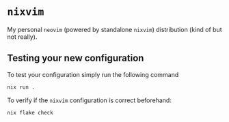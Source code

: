 # `nixvim`

My personal `neovim` (powered by standalone `nixvim`) distribution (kind of but
not really).

## Testing your new configuration

To test your configuration simply run the following command

```nix
nix run .
```

To verify if the `nixvim` configuration is correct beforehand:

```nix
nix flake check
```

